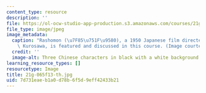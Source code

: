 ```yaml
---
content_type: resource
description: ''
file: https://ol-ocw-studio-app-production.s3.amazonaws.com/courses/21g-065-japanese-literature-and-cinema-fall-2013/7d731eaeb1a0d78b6f5d9eff42433b21_21g-065f13-th.jpg
file_type: image/jpeg
image_metadata:
  caption: "Rashomon (\u7F85\u751F\u9580), a 1950 Japanese film directed by Akira\
    \ Kurosawa, is featured and discussed in this course. (Image courtesy of MIT OpenCourseWare.)"
  credit: ''
  image-alt: Three Chinese characters in black with a white background
learning_resource_types: []
resourcetype: Image
title: 21g-065f13-th.jpg
uid: 7d731eae-b1a0-d78b-6f5d-9eff42433b21
---
```

